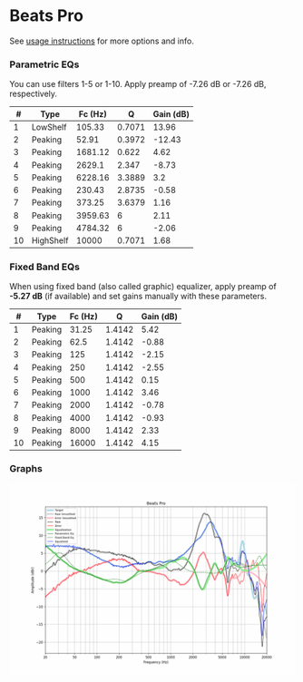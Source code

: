 # Beats Pro
See [usage instructions](https://github.com/jaakkopasanen/AutoEq#usage) for more options and info.

### Parametric EQs
You can use filters 1-5 or 1-10. Apply preamp of -7.26 dB or -7.26 dB, respectively.

|   # | Type      |   Fc (Hz) |      Q |   Gain (dB) |
|-----|-----------|-----------|--------|-------------|
|   1 | LowShelf  |    105.33 | 0.7071 |       13.96 |
|   2 | Peaking   |     52.91 | 0.3972 |      -12.43 |
|   3 | Peaking   |   1681.12 | 0.622  |        4.62 |
|   4 | Peaking   |   2629.1  | 2.347  |       -8.73 |
|   5 | Peaking   |   6228.16 | 3.3889 |        3.2  |
|   6 | Peaking   |    230.43 | 2.8735 |       -0.58 |
|   7 | Peaking   |    373.25 | 3.6379 |        1.16 |
|   8 | Peaking   |   3959.63 | 6      |        2.11 |
|   9 | Peaking   |   4784.32 | 6      |       -2.06 |
|  10 | HighShelf |  10000    | 0.7071 |        1.68 |

### Fixed Band EQs
When using fixed band (also called graphic) equalizer, apply preamp of **-5.27 dB** (if available) and set gains manually with these parameters.

|   # | Type    |   Fc (Hz) |      Q |   Gain (dB) |
|-----|---------|-----------|--------|-------------|
|   1 | Peaking |     31.25 | 1.4142 |        5.42 |
|   2 | Peaking |     62.5  | 1.4142 |       -0.88 |
|   3 | Peaking |    125    | 1.4142 |       -2.15 |
|   4 | Peaking |    250    | 1.4142 |       -2.55 |
|   5 | Peaking |    500    | 1.4142 |        0.15 |
|   6 | Peaking |   1000    | 1.4142 |        3.46 |
|   7 | Peaking |   2000    | 1.4142 |       -0.78 |
|   8 | Peaking |   4000    | 1.4142 |       -0.93 |
|   9 | Peaking |   8000    | 1.4142 |        2.33 |
|  10 | Peaking |  16000    | 1.4142 |        4.15 |

### Graphs
![](./Beats%20Pro.png)
